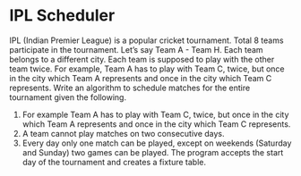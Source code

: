 # IPL Scheduler

IPL (Indian Premier League) is a popular cricket tournament.
Total 8 teams participate in the tournament. Let’s say Team A - Team H. Each
team belongs to a different city. Each team is supposed to play with the other
team twice.
For example, Team A has to play with Team C, twice, but once in the city
which Team A represents and once in the city which Team C represents.
Write an algorithm to schedule matches for the entire tournament given the
following.
1. For example Team A has to play with Team C, twice, but once in the city
which Team A represents and once in the city which Team C represents.
2. A team cannot play matches on two consecutive days.
3. Every day only one match can be played, except on weekends (Saturday and
Sunday) two games can be played.
The program accepts the start day of the tournament and creates a fixture
table.
